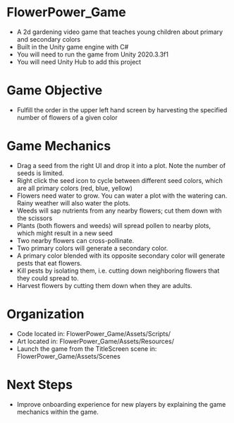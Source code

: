 # FlowerPower_Game
- A 2d gardening video game that teaches young children about primary and secondary colors
- Built in the Unity game engine with C#
- You will need to run the game from Unity 2020.3.3f1
- You will need Unity Hub to add this project

# Game Objective
- Fulfill the order in the upper left hand screen by harvesting the specified number of flowers of a given color

# Game Mechanics
- Drag a seed from the right UI and drop it into a plot. Note the number of seeds is limited.
- Right click the seed icon to cycle between different seed colors, which are all primary colors (red, blue, yellow)
- Flowers need water to grow. You can water a plot with the watering can. Rainy weather will also water the plots.
- Weeds will sap nutrients from any nearby flowers; cut them down with the scissors
- Plants (both flowers and weeds) will spread pollen to nearby plots, which might result in a new seed
- Two nearby flowers can cross-pollinate.
- Two primary colors will generate a secondary color.
- A primary color blended with its opposite secondary color will generate pests that eat flowers.
- Kill pests by isolating them, i.e. cutting down neighboring flowers that they could spread to.
- Harvest flowers by cutting them down when they are adults.

# Organization
- Code located in: FlowerPower_Game/Assets/Scripts/
- Art located in: FlowerPower_Game/Assets/Resources/
- Launch the game from the TitleScreen scene in: FlowerPower_Game/Assets/Scenes

# Next Steps
- Improve onboarding experience for new players by explaining the game mechanics within the game.
